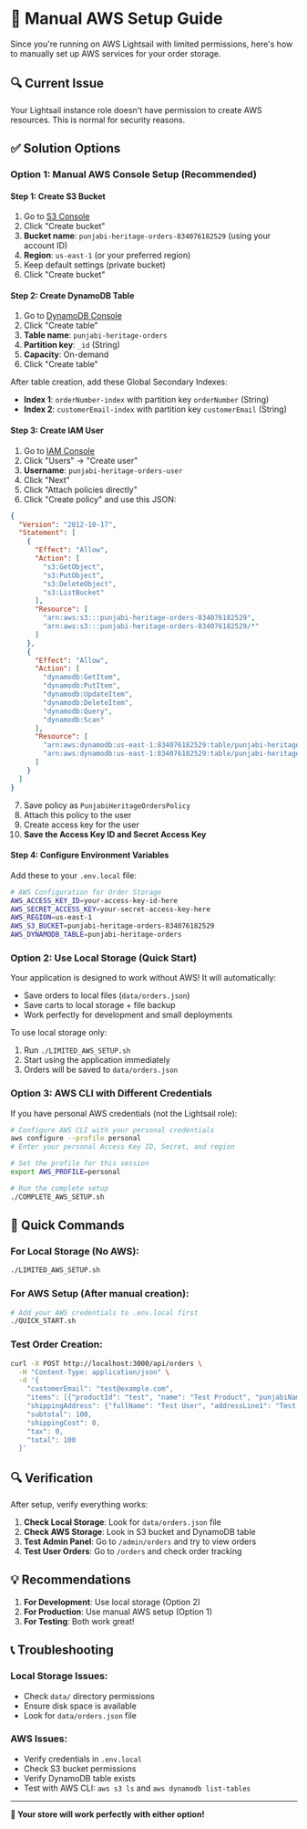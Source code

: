 # 🚀 Manual AWS Setup Guide

Since you're running on AWS Lightsail with limited permissions, here's how to manually set up AWS services for your order storage.

## 🔍 **Current Issue**

Your Lightsail instance role doesn't have permission to create AWS resources. This is normal for security reasons.

## ✅ **Solution Options**

### Option 1: Manual AWS Console Setup (Recommended)

#### Step 1: Create S3 Bucket
1. Go to [S3 Console](https://console.aws.amazon.com/s3/)
2. Click "Create bucket"
3. **Bucket name**: `punjabi-heritage-orders-834076182529` (using your account ID)
4. **Region**: `us-east-1` (or your preferred region)
5. Keep default settings (private bucket)
6. Click "Create bucket"

#### Step 2: Create DynamoDB Table
1. Go to [DynamoDB Console](https://console.aws.amazon.com/dynamodb/)
2. Click "Create table"
3. **Table name**: `punjabi-heritage-orders`
4. **Partition key**: `_id` (String)
5. **Capacity**: On-demand
6. Click "Create table"

After table creation, add these Global Secondary Indexes:
- **Index 1**: `orderNumber-index` with partition key `orderNumber` (String)
- **Index 2**: `customerEmail-index` with partition key `customerEmail` (String)

#### Step 3: Create IAM User
1. Go to [IAM Console](https://console.aws.amazon.com/iam/)
2. Click "Users" → "Create user"
3. **Username**: `punjabi-heritage-orders-user`
4. Click "Next"
5. Click "Attach policies directly"
6. Click "Create policy" and use this JSON:

```json
{
  "Version": "2012-10-17",
  "Statement": [
    {
      "Effect": "Allow",
      "Action": [
        "s3:GetObject",
        "s3:PutObject",
        "s3:DeleteObject",
        "s3:ListBucket"
      ],
      "Resource": [
        "arn:aws:s3:::punjabi-heritage-orders-834076182529",
        "arn:aws:s3:::punjabi-heritage-orders-834076182529/*"
      ]
    },
    {
      "Effect": "Allow",
      "Action": [
        "dynamodb:GetItem",
        "dynamodb:PutItem",
        "dynamodb:UpdateItem",
        "dynamodb:DeleteItem",
        "dynamodb:Query",
        "dynamodb:Scan"
      ],
      "Resource": [
        "arn:aws:dynamodb:us-east-1:834076182529:table/punjabi-heritage-orders",
        "arn:aws:dynamodb:us-east-1:834076182529:table/punjabi-heritage-orders/index/*"
      ]
    }
  ]
}
```

7. Save policy as `PunjabiHeritageOrdersPolicy`
8. Attach this policy to the user
9. Create access key for the user
10. **Save the Access Key ID and Secret Access Key**

#### Step 4: Configure Environment Variables
Add these to your `.env.local` file:

```bash
# AWS Configuration for Order Storage
AWS_ACCESS_KEY_ID=your-access-key-id-here
AWS_SECRET_ACCESS_KEY=your-secret-access-key-here
AWS_REGION=us-east-1
AWS_S3_BUCKET=punjabi-heritage-orders-834076182529
AWS_DYNAMODB_TABLE=punjabi-heritage-orders
```

### Option 2: Use Local Storage (Quick Start)

Your application is designed to work without AWS! It will automatically:
- Save orders to local files (`data/orders.json`)
- Save carts to local storage + file backup
- Work perfectly for development and small deployments

To use local storage only:
1. Run `./LIMITED_AWS_SETUP.sh`
2. Start using the application immediately
3. Orders will be saved to `data/orders.json`

### Option 3: AWS CLI with Different Credentials

If you have personal AWS credentials (not the Lightsail role):

```bash
# Configure AWS CLI with your personal credentials
aws configure --profile personal
# Enter your personal Access Key ID, Secret, and region

# Set the profile for this session
export AWS_PROFILE=personal

# Run the complete setup
./COMPLETE_AWS_SETUP.sh
```

## 🚀 **Quick Commands**

### For Local Storage (No AWS):
```bash
./LIMITED_AWS_SETUP.sh
```

### For AWS Setup (After manual creation):
```bash
# Add your AWS credentials to .env.local first
./QUICK_START.sh
```

### Test Order Creation:
```bash
curl -X POST http://localhost:3000/api/orders \
  -H "Content-Type: application/json" \
  -d '{
    "customerEmail": "test@example.com",
    "items": [{"productId": "test", "name": "Test Product", "punjabiName": "Test Product", "price": 100, "quantity": 1, "size": "Standard", "color": "Default", "image": ""}],
    "shippingAddress": {"fullName": "Test User", "addressLine1": "Test Address", "city": "Test City", "state": "Test State", "pincode": "12345", "phone": "1234567890"},
    "subtotal": 100,
    "shippingCost": 0,
    "tax": 0,
    "total": 100
  }'
```

## 🔍 **Verification**

After setup, verify everything works:

1. **Check Local Storage**: Look for `data/orders.json` file
2. **Check AWS Storage**: Look in S3 bucket and DynamoDB table
3. **Test Admin Panel**: Go to `/admin/orders` and try to view orders
4. **Test User Orders**: Go to `/orders` and check order tracking

## 💡 **Recommendations**

1. **For Development**: Use local storage (Option 2)
2. **For Production**: Use manual AWS setup (Option 1)
3. **For Testing**: Both work great!

## 📞 **Troubleshooting**

### Local Storage Issues:
- Check `data/` directory permissions
- Ensure disk space is available
- Look for `data/orders.json` file

### AWS Issues:
- Verify credentials in `.env.local`
- Check S3 bucket permissions
- Verify DynamoDB table exists
- Test with AWS CLI: `aws s3 ls` and `aws dynamodb list-tables`

---

**🎉 Your store will work perfectly with either option!**
